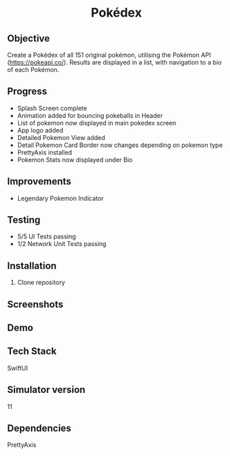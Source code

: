 <h1 align="center">

Pokédex

</h1>

## Objective
Create a Pokédex of all 151 original pokémon, utilising the Pokémon API (https://pokeapi.co/). Results are displayed in a list, with navigation to a bio of each Pokémon.

## Progress
- Splash Screen complete
- Animation added for bouncing pokeballs in Header
- List of pokemon now displayed in main pokedex screen 
- App logo added
- Detailed Pokemon View added
- Detail Pokemon Card Border now changes depending on pokemon type
- PrettyAxis installed
- Pokemon Stats now displayed under Bio

## Improvements
- Legendary Pokemon Indicator

## Testing
- 5/5 UI Tests passing
- 1/2 Network Unit Tests passing

## Installation

1. Clone repository

## Screenshots

## Demo

## Tech Stack
SwiftUI

## Simulator version
11

## Dependencies
PrettyAxis
